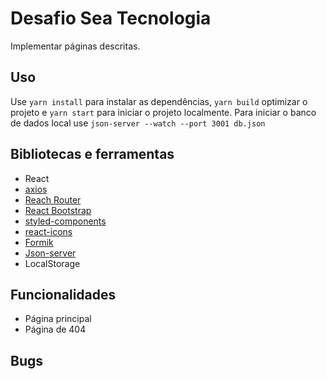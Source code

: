 # Desafio Sea Tecnologia

Implementar páginas descritas.

## Uso

 Use `yarn install` para instalar as dependências, `yarn build` optimizar o projeto e `yarn start` para iniciar o projeto localmente. Para iniciar o banco de dados local use `json-server --watch --port 3001 db.json`

## Bibliotecas e ferramentas

- React
- [axios](https://github.com/axios/axios)
- [Reach Router](https://github.com/reach/router)
- [React Bootstrap](https://react-bootstrap.github.io/)
- [styled-components](https://www.styled-components.com/)
- [react-icons](https://react-icons.netlify.com/#/)
- [Formik](https://jaredpalmer.com/formik/docs/overview)
- [Json-server](https://github.com/typicode/json-server)
- LocalStorage

## Funcionalidades

- Página principal
- Página de 404


## Bugs

